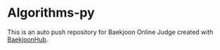 # Algorithms-py
This is an auto push repository for Baekjoon Online Judge created with [BaekjoonHub](https://github.com/BaekjoonHub/BaekjoonHub).
